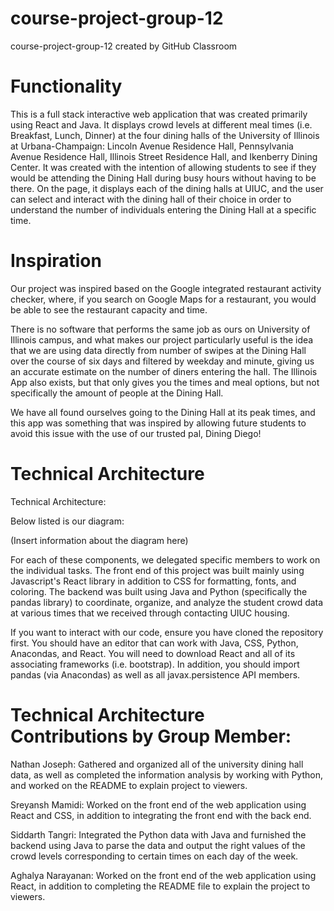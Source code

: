 # course-project-group-12
course-project-group-12 created by GitHub Classroom

# Functionality

This is a full stack interactive web application that was created primarily using React and Java. It displays crowd levels at different meal times (i.e. Breakfast, Lunch, Dinner) at the four dining halls of the University of Illinois at Urbana-Champaign: Lincoln Avenue Residence Hall, Pennsylvania Avenue Residence Hall, Illinois Street Residence Hall, and Ikenberry Dining Center. It was created with the intention of allowing students to see if they would be attending the Dining Hall during busy hours without having to be there. On the page, it displays each of the dining halls at UIUC, and the user can select and interact with the dining hall of their choice in order to understand the number of individuals entering the Dining Hall at a specific time.

# Inspiration

Our project was inspired based on the Google integrated restaurant activity checker, where, if you search on Google Maps for a restaurant, you would be able to see the restaurant capacity and time. 

There is no software that performs the same job as ours on University of Illinois campus, and what makes our project particularly useful is the idea that we are using data directly from number of swipes at the Dining Hall over the course of six days and filtered by weekday and minute, giving us an accurate estimate on the number of diners entering the hall. The Illinois App also exists, but that only gives you the times and meal options, but not specifically the amount of people at the Dining Hall.

We have all found ourselves going to the Dining Hall at its peak times, and this app was something that was inspired by allowing future students to avoid this issue with the use of our trusted pal, Dining Diego!

# Technical Architecture

Technical Architecture:

Below listed is our diagram:

(Insert information about the diagram here)

For each of these components, we delegated specific members to work on the individual tasks.
The front end of this project was built mainly using Javascript's React library in addition to CSS for formatting, fonts, and coloring. The backend was built using Java and Python (specifically the pandas library) to coordinate, organize, and analyze the student crowd data at various times that we received through contacting UIUC housing.

If you want to interact with our code, ensure you have cloned the repository first. You should have an editor that can work with Java, CSS, Python, Anacondas, and React. You will need to download React and all of its associating frameworks (i.e. bootstrap). In addition, you should import pandas (via Anacondas) as well as all javax.persistence API members.

# Technical Architecture Contributions by Group Member:

Nathan Joseph: Gathered and organized all of the university dining hall data, as well as completed the information analysis by working with Python, and worked on the README to explain project to viewers.

Sreyansh Mamidi: Worked on the front end of the web application using React and CSS, in addition to integrating the front end with the back end.

Siddarth Tangri: Integrated the Python data with Java and furnished the backend using Java to parse the data and output the right values of the crowd levels corresponding to certain times on each day of the week.

Aghalya Narayanan: Worked on the front end of the web application using React, in addition to completing the README file to explain the project to viewers.
